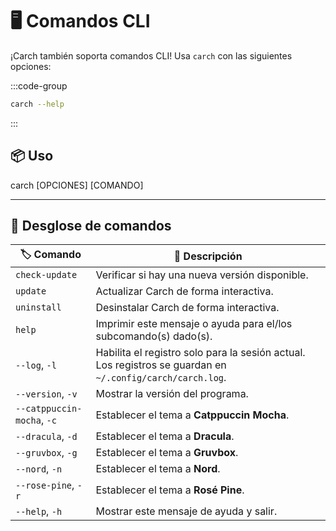 # 🖥️ Comandos CLI  

¡Carch también soporta comandos CLI! Usa `carch` con las siguientes opciones:  

:::code-group

```sh [⚙️ CLI]
carch --help
```

:::

## 📦 Uso

carch [OPCIONES] [COMANDO]

---

## 🔧 Desglose de comandos

| 🏷️ Comando                 | 📄 Descripción                                                                                   |
|----------------------------|---------------------------------------------------------------------------------------------------|
| `check-update`             | Verificar si hay una nueva versión disponible.                                                              |
| `update`                   | Actualizar Carch de forma interactiva.                                                                       |
| `uninstall`                | Desinstalar Carch de forma interactiva.                                                                    |
| `help`                     | Imprimir este mensaje o ayuda para el/los subcomando(s) dado(s).                                           |
| `--log`, `-l`              | Habilita el registro solo para la sesión actual. Los registros se guardan en `~/.config/carch/carch.log`.       |
| `--version`, `-v`          | Mostrar la versión del programa.                                                                         |
| `--catppuccin-mocha`, `-c` | Establecer el tema a **Catppuccin Mocha**.                                                            |
| `--dracula`, `-d`          | Establecer el tema a **Dracula**.                                                                     |
| `--gruvbox`, `-g`          | Establecer el tema a **Gruvbox**.                                                                     |
| `--nord`, `-n`             | Establecer el tema a **Nord**.                                                                        |
| `--rose-pine`, `-r`        | Establecer el tema a **Rosé Pine**.                                                                   |
| `--help`, `-h`             | Mostrar este mensaje de ayuda y salir.                                                                  |